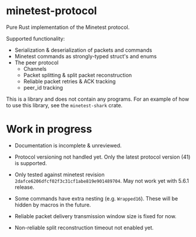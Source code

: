 # minetest-protocol
Pure Rust implementation of the Minetest protocol.

Supported functionality:

- Serialization &amp; deserialization of packets and commands
- Minetest commands as strongly-typed struct's and enums
- The peer protocol
    - Channels
    - Packet splitting &amp; split packet reconstruction
    - Reliable packet retries &amp; ACK tracking
    - peer_id tracking

This is a library and does not contain any programs. For an
example of how to use this library, see the `minetest-shark` crate.

# Work in progress

- Documentation is incomplete &amp; unreviewed.

- Protocol versioning not handled yet. Only the latest protocol version (41) is supported.

- Only tested against minetest revision `2dafce6206dfcf02f3c31cf1abe819e901489704`. May not work yet with 5.6.1 release.

- Some commands have extra nesting (e.g. `Wrapped16`). These will be hidden by macros in the future.

- Reliable packet delivery transmission window size is fixed for now.

- Non-reliable split reconstruction timeout not enabled yet.